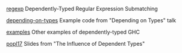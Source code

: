 [regexp](regexp/)
	Dependently-Typed Regular Expression Submatching

[depending-on-types](depending-on-types/)
    Example code from "Depending on Types" talk

[examples](examples/)
    Other examples of dependently-typed GHC

[popl17](popl17/)
    Slides from "The Influence of Dependent Types"
